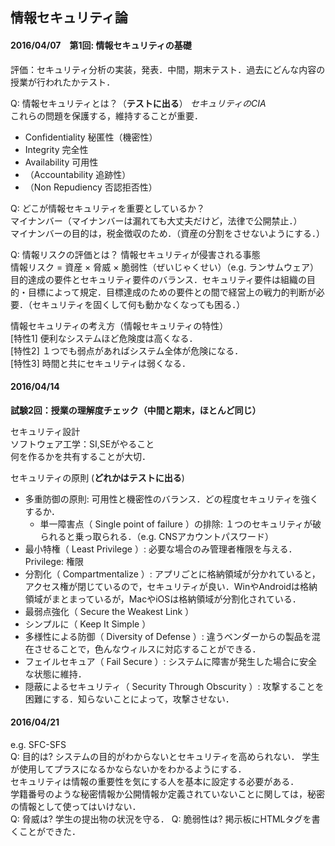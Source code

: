 ## 情報セキュリティ論

#### 2016/04/07　第1回: 情報セキュリティの基礎
評価：セキュリティ分析の実装，発表．中間，期末テスト．過去にどんな内容の授業が行われたかテスト．

Q: 情報セキュリティとは？（**テストに出る**）
*セキュリティのCIA*  
これらの問題を保護する，維持することが重要．  
- Confidentiality 秘匿性（機密性）
- Integrity 完全性
- Availability 可用性
- （Accountability 追跡性）
- （Non Repudiency 否認拒否性）

Q: どこが情報セキュリティを重要としているか？  
マイナンバー（マイナンバーは漏れても大丈夫だけど，法律で公開禁止．）  
マイナンバーの目的は，税金徴収のため．（資産の分割をさせないようにする．）

Q: 情報リスクの評価とは？
情報セキュリティが侵害される事態   
情報リスク = 資産 × 脅威 × 脆弱性（ぜいじゃくせい）（e.g. ランサムウェア）  
目的達成の要件とセキュリティ要件のバランス．セキュリティ要件は組織の目的・目標によって規定．目標達成のための要件との間で経営上の戦力的判断が必要．（セキュリティを固くして何も動かなくなっても困る．）

情報セキュリティの考え方（情報セキュリティの特性）  
[特性1] 便利なシステムほど危険度は高くなる．  
[特性2] １つでも弱点があればシステム全体が危険になる．  
[特性3] 時間と共にセキュリティは弱くなる．


#### 2016/04/14
**試験2回：授業の理解度チェック（中間と期末，ほとんど同じ）**  

セキュリティ設計  
ソフトウェア工学：SI,SEがやること  
何を作るかを共有することが大切．  

セキュリティの原則  (**どれかはテストに出る**)
- 多重防御の原則: 可用性と機密性のバランス．どの程度セキュリティを強くするか．  
  - 単一障害点（ Single point of failure ）の排除: １つのセキュリティが破られると乗っ取られる．（e.g. CNSアカウントパスワード）  
- 最小特権（ Least Privilege ）: 必要な場合のみ管理者権限を与える．Privilege: 権限  
- 分割化（ Compartmentalize ）: アプリごとに格納領域が分かれていると，アクセス権が閉じているので，セキュリティが良い．WinやAndroidは格納領域がまとまっているが，MacやiOSは格納領域が分割化されている．  
- 最弱点強化（ Secure the Weakest Link ）
- シンプルに（ Keep It Simple ）
- 多様性による防御（ Diversity of Defense ）: 違うベンダーからの製品を混在させることで，色んなウィルスに対応することができる．  
- フェイルセキュア（ Fail Secure ）: システムに障害が発生した場合に安全な状態に維持．
- 隠蔽によるセキュリティ（ Security Through Obscurity ）: 攻撃することを困難にする．知らないことによって，攻撃させない．  

#### 2016/04/21  
e.g. SFC-SFS  
Q: 目的は? システムの目的がわからないとセキュリティを高められない． 学生が使用してプラスになるかならないかをわかるようにする．  
セキュリティは情報の重要性を気にする人を基本に設定する必要がある．  
学籍番号のような秘密情報か公開情報か定義されていないことに関しては，秘密の情報として使ってはいけない．  
Q: 脅威は? 学生の提出物の状況を守る．
Q: 脆弱性は? 掲示板にHTMLタグを書くことができた．  
